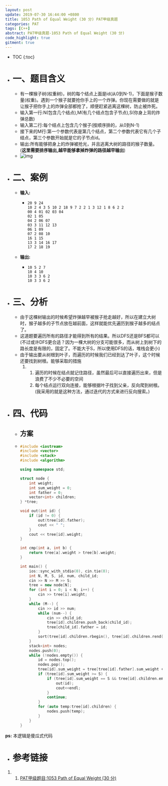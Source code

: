 ```yaml
---
layout: post
update: 2019-07-30 16:44:00 +0800
title: 1053 Path of Equal Weight (30 分) PAT甲级真题
categories: PAT
tags: [C++]
abstract: PAT甲级真题-1053 Path of Equal Weight (30 分)
code_highlight: true
gitment: true
---
```

* TOC
{:toc}
* # 一、题目含义

    * 有一棵猴子树(权重树)，树的每个结点上面是id(从0到N-1)，下面是猴子数量(权重)。遇到一个猴子就要抢你手上的一个炸弹。你现在需要做的就是让猴子把你手上的炸弹全部都抢了，顺便赶紧逃离这棵树，防止被炸死。
    * 输入第一行:N(包含几个结点),M(有几个结点包含子节点),S(你身上背的炸弹总数)
    * 输入第二行:每个结点上包含几个猴子(按顺序排的，从0到N-1)
    * 接下来的M行:第一个参数代表是第几个结点，第二个参数代表它有几个子结点，第三个参数开始就是它的子节点id。
    * 输出:所有能够把身上的炸弹被抢光，并且逃离大树的路径的猴子数量。(**这里需要排序输出,越早能够拿掉炸弹的路径越早输出**)
    * ![img](https://images.ptausercontent.com/212)
* # 二、案例
  
    * **输入:**    
        *   ```none
            20 9 24
            10 2 4 3 5 10 2 18 9 7 2 2 1 3 12 1 8 6 2 2
            00 4 01 02 03 04
            02 1 05
            04 2 06 07
            03 3 11 12 13
            06 1 09
            07 2 08 10
            16 1 15
            13 3 14 16 17
            17 2 18 19
            ```
    * **输出:** 
        *   ```none
            10 5 2 7
            10 4 10
            10 3 3 6 2
            10 3 3 6 2
            ```
* # 三、分析
    
    * 由于这棵树输出的时候希望炸弹越早被猴子抢走越好，所以在建立大树时，猴子越多的子节点放在越前面，这样就能优先遍历到猴子越多的结点了。
    * 这道题要遍历所有的路径才能得到所有的结果。所以DFS还是BFS都可以(不过或许DFS更合适？因为一棵大树的分支可能很多，而从树上到树下的路长度是有限的，固定了。不能大于S，所以使用DFS的话，堆栈会更小)
    * 由于输出要从树根到叶子，而遍历的时候我们已经到达了叶子，这个时候还要找到树根。能够采取的措施
    	1. 1. 遍历的时候在结点就记住路径，虽然最后可以直接遍历出来，但是浪费了不少不必要的空间
    		2. 每个结点运行双向连接，能够根据叶子找到父亲，反向爬到树根。(我采用的就是这种方法，通过迭代的方式来进行反向搜索。)
* # 四、代码
  
    *   ## 方案
    *   ```cpp
        #include <iostream>
        #include <vector>
        #include <stack>
        #include <algorithm>
        
        using namespace std;
        
        struct node {
            int weight;
            int sum_weight = 0;
            int father = 0;
            vector<int> children;
        } *tree;
        
        void out(int id) {
            if (id != 0) {
                out(tree[id].father);
                cout << " ";
            }
            cout << tree[id].weight;
        }
        
        int cmp(int a, int b) {
            return tree[a].weight > tree[b].weight;
        }
        
        int main() {
            ios::sync_with_stdio(0), cin.tie(0);
            int N, M, S, id, num, child_id;
            cin >> N >> M >> S;
            tree = new node[N];
            for (int i = 0; i < N; i++) {
                cin >> tree[i].weight;
            }
            while (M--) {
                cin >> id >> num;
                while (num--) {
                    cin >> child_id;
                    tree[id].children.push_back(child_id);
                    tree[child_id].father = id;
                }
                sort(tree[id].children.rbegin(), tree[id].children.rend(), cmp);
            }
            stack<int> nodes;
            nodes.push(0);
            while (!nodes.empty()) {
                id = nodes.top();
                nodes.pop();
                tree[id].sum_weight = tree[tree[id].father].sum_weight + tree[id].weight;
                if (tree[id].sum_weight >= S) {
                    if (tree[id].sum_weight == S && tree[id].children.empty()) {
                        out(id);
                        cout<<endl;
                    }
                    continue;
                }
                for (auto temp:tree[id].children) {
                    nodes.push(temp);
                }
            }
        }
        ```

**ps:** 本逻辑是傻瓜式代码

* # 参考链接

1. 1. [PAT甲级题目:1053 Path of Equal Weight (30 分)](https://pintia.cn/problem-sets/994805342720868352/problems/994805424153280512)